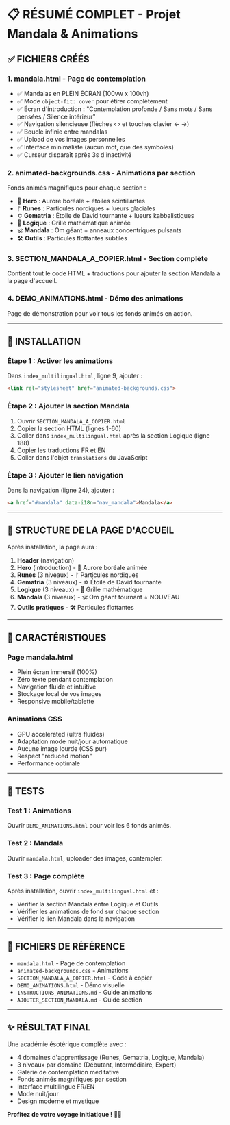 # 📋 RÉSUMÉ COMPLET - Projet Mandala & Animations

## ✅ FICHIERS CRÉÉS

### 1. **mandala.html** - Page de contemplation
- ✅ Mandalas en PLEIN ÉCRAN (100vw x 100vh)
- ✅ Mode `object-fit: cover` pour étirer complètement
- ✅ Écran d'introduction : "Contemplation profonde / Sans mots / Sans pensées / Silence intérieur"
- ✅ Navigation silencieuse (flèches ‹ › et touches clavier ← →)
- ✅ Boucle infinie entre mandalas
- ✅ Upload de vos images personnelles
- ✅ Interface minimaliste (aucun mot, que des symboles)
- ✅ Curseur disparaît après 3s d'inactivité

### 2. **animated-backgrounds.css** - Animations par section
Fonds animés magnifiques pour chaque section :
- 🌌 **Hero** : Aurore boréale + étoiles scintillantes
- ᚠ **Runes** : Particules nordiques + lueurs glaciales
- ✡️ **Gematria** : Étoile de David tournante + lueurs kabbalistiques
- 🧠 **Logique** : Grille mathématique animée
- 🕉️ **Mandala** : Om géant + anneaux concentriques pulsants
- 🛠️ **Outils** : Particules flottantes subtiles

### 3. **SECTION_MANDALA_A_COPIER.html** - Section complète
Contient tout le code HTML + traductions pour ajouter la section Mandala à la page d'accueil.

### 4. **DEMO_ANIMATIONS.html** - Démo des animations
Page de démonstration pour voir tous les fonds animés en action.

---

## 🔧 INSTALLATION

### Étape 1 : Activer les animations
Dans `index_multilingual.html`, ligne 9, ajouter :
```html
<link rel="stylesheet" href="animated-backgrounds.css">
```

### Étape 2 : Ajouter la section Mandala
1. Ouvrir `SECTION_MANDALA_A_COPIER.html`
2. Copier la section HTML (lignes 1-60)
3. Coller dans `index_multilingual.html` après la section Logique (ligne 188)
4. Copier les traductions FR et EN
5. Coller dans l'objet `translations` du JavaScript

### Étape 3 : Ajouter le lien navigation
Dans la navigation (ligne 24), ajouter :
```html
<a href="#mandala" data-i18n="nav_mandala">Mandala</a>
```

---

## 🎨 STRUCTURE DE LA PAGE D'ACCUEIL

Après installation, la page aura :

1. **Header** (navigation)
2. **Hero** (introduction) - 🌌 Aurore boréale animée
3. **Runes** (3 niveaux) - ᚠ Particules nordiques
4. **Gematria** (3 niveaux) - ✡️ Étoile de David tournante
5. **Logique** (3 niveaux) - 🧠 Grille mathématique
6. **Mandala** (3 niveaux) - 🕉️ Om géant tournant ⭐ NOUVEAU
7. **Outils pratiques** - 🛠️ Particules flottantes

---

## 📱 CARACTÉRISTIQUES

### Page mandala.html
- Plein écran immersif (100%)
- Zéro texte pendant contemplation
- Navigation fluide et intuitive
- Stockage local de vos images
- Responsive mobile/tablette

### Animations CSS
- GPU accelerated (ultra fluides)
- Adaptation mode nuit/jour automatique
- Aucune image lourde (CSS pur)
- Respect "reduced motion"
- Performance optimale

---

## 🚀 TESTS

### Test 1 : Animations
Ouvrir `DEMO_ANIMATIONS.html` pour voir les 6 fonds animés.

### Test 2 : Mandala
Ouvrir `mandala.html`, uploader des images, contempler.

### Test 3 : Page complète
Après installation, ouvrir `index_multilingual.html` et :
- Vérifier la section Mandala entre Logique et Outils
- Vérifier les animations de fond sur chaque section
- Vérifier le lien Mandala dans la navigation

---

## 📂 FICHIERS DE RÉFÉRENCE

- `mandala.html` - Page de contemplation
- `animated-backgrounds.css` - Animations
- `SECTION_MANDALA_A_COPIER.html` - Code à copier
- `DEMO_ANIMATIONS.html` - Démo visuelle
- `INSTRUCTIONS_ANIMATIONS.md` - Guide animations
- `AJOUTER_SECTION_MANDALA.md` - Guide section

---

## ✨ RÉSULTAT FINAL

Une académie ésotérique complète avec :
- 4 domaines d'apprentissage (Runes, Gematria, Logique, Mandala)
- 3 niveaux par domaine (Débutant, Intermédiaire, Expert)
- Galerie de contemplation méditative
- Fonds animés magnifiques par section
- Interface multilingue FR/EN
- Mode nuit/jour
- Design moderne et mystique

**Profitez de votre voyage initiatique ! 🔮✨**
